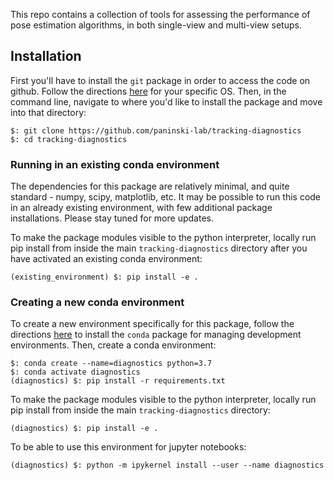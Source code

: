 This repo contains a collection of tools for assessing the performance of 
pose estimation algorithms, in both single-view and multi-view setups.

## Installation

First you'll have to install the `git` package in order to access the code on github. 
Follow the directions [here](https://git-scm.com/book/en/v2/Getting-Started-Installing-Git) for your specific OS.
Then, in the command line, navigate to where you'd like to install the package and move into that directory:
```
$: git clone https://github.com/paninski-lab/tracking-diagnostics
$: cd tracking-diagnostics
```

### Running in an existing conda environment
The dependencies for this package are relatively minimal, and quite standard - 
numpy, scipy, matplotlib, etc. It may be possible to run this code in an already
existing environment, with few additional package installations. Please stay 
tuned for more updates.

To make the package modules visible to the python interpreter, locally run pip 
install from inside the main `tracking-diagnostics` directory after you have
activated an existing conda environment:

```
(existing_environment) $: pip install -e .
```

### Creating a new conda environment
To create a new environment specifically for this package, follow the directions 
[here](https://docs.conda.io/projects/conda/en/latest/user-guide/install/) 
to install the `conda` package for managing development environments. 
Then, create a conda environment:

```
$: conda create --name=diagnostics python=3.7
$: conda activate diagnostics
(diagnostics) $: pip install -r requirements.txt 
```

To make the package modules visible to the python interpreter, locally run pip 
install from inside the main `tracking-diagnostics` directory:

```
(diagnostics) $: pip install -e .
```

To be able to use this environment for jupyter notebooks:

```
(diagnostics) $: python -m ipykernel install --user --name diagnostics
```

